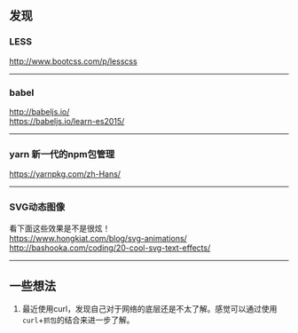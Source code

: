 ## 发现

### LESS
http://www.bootcss.com/p/lesscss

---
### babel 
http://babeljs.io/  
https://babeljs.io/learn-es2015/  

---
### yarn 新一代的npm包管理  
https://yarnpkg.com/zh-Hans/  

---
### SVG动态图像
看下面这些效果是不是很炫！  
https://www.hongkiat.com/blog/svg-animations/  
http://bashooka.com/coding/20-cool-svg-text-effects/  


---
## 一些想法

1. 最近使用curl，发现自己对于网络的底层还是不太了解。感觉可以通过使用`curl`+`抓包`的结合来进一步了解。
